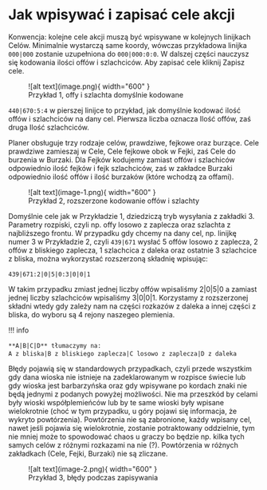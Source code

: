 # Jak wpisywać i zapisać cele akcji

Konwencja: kolejne cele akcji muszą być wpisywane w kolejnych linijkach Celów. Minimalnie wystarczą same koordy, wówczas przykładowa linijka `000|000` zostanie uzupełniona do `000|000:0:0`. W dalszej części nauczysz się kodowania ilości offów i szlachciców. Aby zapisać cele kliknij Zapisz cele.

<figure markdown="span">
  ![alt text](image.png){ width="600" }
  <figcaption>Przykład 1, offy i szlachta domyślnie kodowane</figcaption>
</figure>

`440|670:5:4` w pierszej linijce to przykład, jak domyślnie kodować ilość offów i szlachciców na dany cel. Pierwsza liczba oznacza Ilość offów, zaś druga Ilość szlachciców.

Planer obsługuje trzy rodzaje celów, prawdziwe, fejkowe oraz burzące. Cele prawdziwe zamieszaj w Cele, Cele fejkowe obok w Fejki, zaś Cele do burzenia w Burzaki. Dla Fejków kodujemy zamiast offów i szlachiców odpowiednio ilość fejków i fejk szlachciców, zaś w zakładce Burzaki odpowiednio ilość offów i ilość burzaków (które wchodzą za offami).

<figure markdown="span">
  ![alt text](image-1.png){ width="600" }
  <figcaption>Przykład 2, rozszerzone kodowanie offów i szlachty</figcaption>
</figure>

Domyślnie cele jak w Przykładzie 1, dziedziczą tryb wysyłania z zakładki 3. Parametry rozpiski, czyli np. offy losowo z zaplecza oraz szlachta z najbliższego frontu. W przypadku gdy chcemy na dany cel, np. linijkę numer 3 w Przykładzie 2, czyli `439|671` wysłać 5 offów losowo z zaplecza, 2 offów z bliskiego zaplecza, 1 szlachcica z daleka oraz ostatnie 3 szlachcice z bliska, można wykorzystać rozszerzoną składnię wpisując:

```
439|671:2|0|5|0:3|0|0|1
```

W takim przypadku zmiast jednej liczby offów wpisaliśmy 2|0|5|0 a zamiast jednej liczby szlachciców wpisaliśmy 3|0|0|1. Korzystamy z rozszerzonej składni wtedy gdy zależy nam na części rozkazów z daleka a innej części z bliska, do wyboru są 4 rejony naszegeo plemienia.

!!! info

    **A|B|C|D** tłumaczymy na: 
    A z bliska|B z bliskiego zaplecza|C losowo z zaplecza|D z daleka


Błędy pojawią się w standardowych przypadkach, czyli przede wszystkim gdy dana wioska nie istnieje na zadeklarowanym w rozpisce świecie lub gdy wioska jest barbarzyńska oraz gdy wpisywane po kordach znaki nie będą jednymi z podanych powyżej możliwości. Nie ma przeszkód by celami były wioski współplemieńców lub by te same wioski były wpisane wielokrotnie (choć w tym przypadku, u góry pojawi się informacja, że wykryto powtórzenia). Powtórzenia nie są zabronione, każdy wpisany cel, nawet jeśli pojawia się wielokrotnie, zostanie potraktowany oddzielnie, tym nie mniej może to spowodować chaos u graczy bo będzie np. kilka tych samych celów z różnymi rozkazami na nie (?). Powtórzenia w różnych zakładkach (Cele, Fejki, Burzaki) nie są zliczane.

<figure markdown="span">
  ![alt text](image-2.png){ width="600" }
  <figcaption>Przykład 3, błędy podczas zapisywania</figcaption>
</figure>